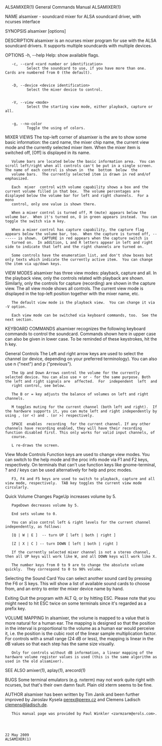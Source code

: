 ALSAMIXER(1)                                                                               General Commands Manual                                                                               ALSAMIXER(1)



NAME
       alsamixer - soundcard mixer for ALSA soundcard driver, with ncurses interface

SYNOPSIS
       alsamixer [options]


DESCRIPTION
       alsamixer is an ncurses mixer program for use with the ALSA soundcard drivers. It supports multiple soundcards with multiple devices.


OPTIONS
       -h, --help
              Help: show available flags.


       -c, --card <card number or identification>
              Select the soundcard to use, if you have more than one. Cards are numbered from 0 (the default).


       -D, --device <device identification>
              Select the mixer device to control.


       -V, --view <mode>
              Select the starting view mode, either playback, capture or all.


       -g, --no-color
              Toggle the using of colors.


MIXER VIEWS
       The  top-left  corner of alsamixer is the are to show some basic information: the card name, the mixer chip name, the current view mode and the currently selected mixer item.  When the mixer item is
       switched off, [Off] is displayed in its name.

       Volume bars are located below the basic information area.  You can scroll left/right when all controls can't be put in a single screen.  The name of each control is shown in  the  bottom  below  the
       volume bars.  The currently selected item is drawn in red and/of emphasized.

       Each  mixer  control with volume capability shows a box and the current volume filled in that box.  The volume percentages are displayed below the volume bar for left and right channels.  For a mono
       control, only one value is shown there.

       When a mixer control is turned off, M (mute) appears below the volume bar.  When it's turned on, O in green appears instead.  You can toggle the switch via m key.

       When a mixer control has capture capability, the capture flag appears below the volume bar, too.  When the capture is turned off, ------- is shown.  CAPTURE in red appears when the capture switch is
       turned on.  In addition, L and R letters appear in left and right side to indicate that left and the right channels are turned on.

       Some controls have the enumeration list, and don't show boxes but only texts which indicate the currently active item.  You can change the item via up/down keys.


VIEW MODES
       alsamixer  has  three view modes: playback, capture and all.  In the playback view, only the controls related with playback are shown.  Similarly, only the controls for capture (recording) are shown
       in the capture view.  The all view mode shows all controls.  The current view mode is displayed in the top-left position together with the mixer name, etc.

       The default view mode is the playback view.  You can change it via -V option.

       Each view mode can be switched via keyboard commands, too.  See the next section.


KEYBOARD COMMANDS
       alsamixer recognizes the following keyboard commands to control the soundcard.  Commands shown here in upper case can also be given in lower case.  To be reminded of these keystrokes, hit the h key.


   General Controls
       The Left and right arrow keys are used to select the channel (or device, depending on your preferred terminology). You can also use n ("next") and p ("previous").

       The Up and Down Arrows control the volume for the currently selected device. You can also use + or - for the same purpose. Both the left and right signals are  affected.  For  independent  left  and
       right control, see below.

       The B or = key adjusts the balance of volumes on left and right channels.

       M toggles muting for the current channel (both left and right).  If the hardware supports it, you can mute left and right independently by using , (or <) and . (or >) respectively.

       SPACE  enables  recording  for the current channel. If any other channels have recording enabled, they will have their recording function disabled first. This only works for valid input channels, of
       course.

       L re-draws the screen.


   View Mode Controls
       Function keys are used to change view modes.  You can switch to the help mode and the proc info mode via F1 and F2 keys, respectively.  On terminals that can't use function keys like gnome-terminal,
       ? and / keys can be used alternatively for help and proc modes.

       F3, F4 and F5 keys are used to switch to playback, capture and all view mode, respectively.  TAB key toggles the current view mode circularly.


   Quick Volume Changes
       PageUp increases volume by 5.

       PageDown decreases volume by 5.

       End sets volume to 0.

       You can also control left & right levels for the current channel independently, as follows:

       [Q | W | E ]  -- turn UP [ left | both | right ]

       [Z | X | C ] -- turn DOWN [ left | both | right ]

       If the currently selected mixer channel is not a stereo channel, then all UP keys will work like W, and all DOWN keys will work like X.

       The number keys from 0 to 9 are to change the absolute volume quickly.  They correspond to 0 to 90% volume.


   Selecting the Sound Card
       You can select another sound card by pressing the F6 or S keys.  This will show a list of available sound cards to choose from, and an entry to enter the mixer device name by hand.


   Exiting
       Quit the program with ALT Q, or by hitting ESC.  Please note that you might need to hit ESC twice on some terminals since it's regarded as a prefix key.


VOLUME MAPPING
       In  alsamixer,  the volume is mapped to a value that is more natural for a human ear.  The mapping is designed so that the position in the interval is proportional to the volume as a human ear would
       perceive it, i.e. the position is the cubic root of the linear sample multiplication factor.  For controls with a small range (24 dB or less), the mapping is linear in the dB  values  so  that  each
       step has the same size visually.

       Only for controls without dB information, a linear mapping of the hardware volume register values is used (this is the same algorithm as used in the old alsamixer).


SEE ALSO
        amixer(1), aplay(1), arecord(1)


BUGS
       Some terminal emulators (e.g. nxterm) may not work quite right with ncurses, but that's their own damn fault. Plain old xterm seems to be fine.


AUTHOR
       alsamixer has been written by Tim Janik and been further improved by Jaroslav Kysela <perex@perex.cz> and Clemens Ladisch <clemens@ladisch.de>.

       This manual page was provided by Paul Winkler <zarmzarm@erols.com>.



                                                                                                 22 May 2009                                                                                     ALSAMIXER(1)
